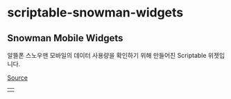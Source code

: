# scriptable-snowman-widgets

## Snowman Mobile Widgets

알뜰폰 스노우맨 모바일의 데이터 사용량을 확인하기 위해 만들어진 Scriptable 위젯입니다.

[Source](snowman.js)

|                     |
| ------------------- |
| ![]() |
